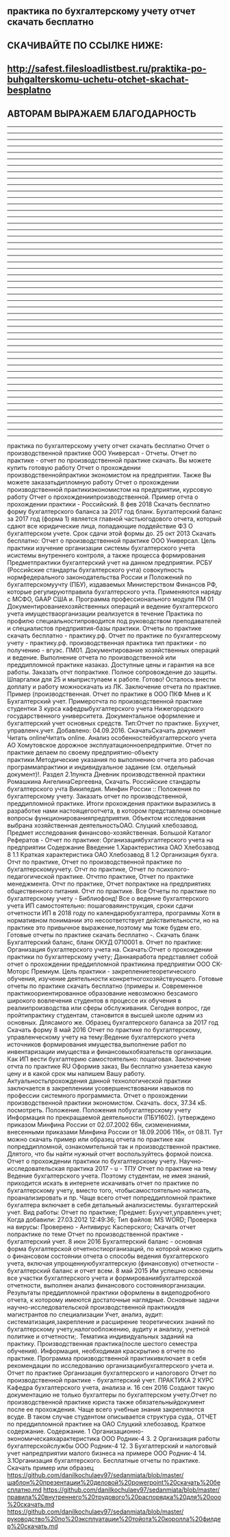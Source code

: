 практика по бухгалтерскому учету отчет скачать бесплатно
--------------------------------------------------
СКАЧИВАЙТЕ ПО ССЫЛКЕ НИЖЕ:
--------------------------------------------------
http://safest.filesloadlistbest.ru/praktika-po-buhgalterskomu-uchetu-otchet-skachat-besplatno
--------------------------------------------------
АВТОРАМ ВЫРАЖАЕМ БЛАГОДАРНОСТЬ
--------------------------------------------------
--------------------------------------------------
--------------------------------------------------
--------------------------------------------------
--------------------------------------------------
--------------------------------------------------
--------------------------------------------------
--------------------------------------------------
--------------------------------------------------
--------------------------------------------------
--------------------------------------------------
--------------------------------------------------
--------------------------------------------------
--------------------------------------------------
--------------------------------------------------
--------------------------------------------------
--------------------------------------------------
--------------------------------------------------
--------------------------------------------------
--------------------------------------------------
--------------------------------------------------
--------------------------------------------------
--------------------------------------------------
--------------------------------------------------
--------------------------------------------------
--------------------------------------------------
--------------------------------------------------
--------------------------------------------------
--------------------------------------------------
--------------------------------------------------
--------------------------------------------------
--------------------------------------------------
--------------------------------------------------
--------------------------------------------------
--------------------------------------------------
--------------------------------------------------
--------------------------------------------------
--------------------------------------------------
--------------------------------------------------
--------------------------------------------------
--------------------------------------------------
--------------------------------------------------
--------------------------------------------------
--------------------------------------------------
--------------------------------------------------
--------------------------------------------------
--------------------------------------------------
--------------------------------------------------
--------------------------------------------------
--------------------------------------------------
практика по бухгалтерскому учету отчет скачать бесплатно Отчет о производственной практике ООО Универсал - Отчеты. Отчет по практике - отчет по производственной практике скачать. Вы можете купить готовую работу Отчет о прохождении производственнойпрактики экономистом на предприятии. Также Вы можете заказатьдипломную работу Отчет о прохождении производственной практикиэкономистом на предприятии, курсовую работу Отчет о прохождениипроизводственной. Пример отчта о прохождении практики - Российский. 8 фев 2018  Скачать бесплатно форму бухгалтерского баланса за 2017 год бланк. Бухгалтерский баланс за 2017 год (форма  1) является главной частьюгодового отчета, который сдают все юридические лица, попадающие поддействие ФЗ О бухгалтерском учете. Срок сдачи этой формы  до. 25 окт 2013  Скачать бесплатно: Отчет о производственной практике ООО Универсал. Цель практики  изучение организации системы бухгалтерского учета исистемы внутреннего контроля, а также процесса формирования  Предметпрактики  бухгалтерский учет на данном предприятии. РСБУ (Российские стандарты бухгалтерского учта)  совокупность нормфедерального законодательства России и Положений по бухгалтерскомуучту (ПБУ), издаваемых Министерством Финансов РФ, которые регулируютправила бухгалтерского учта. Применяются наряду с МСФО, GAAP США и. Программа профессионального модуля ПМ 01 Документированиехозяйственных операций и ведение бухгалтерского учета имуществаорганизации реализуется в течение  Практика по профилю специальностипроводится под руководством преподавателей и специалистов предприятия-базы практики.
Отчеты по практике скачать бесплатно - практику.рф. Отчет по практике по бухгалтерскому учету - практику.рф. производственная практика тип практики - по получению  - вгуэс. ПМ01. Документирование хозяйственных операций и ведение. Выполнение отчета по производственной или преддипломной практике назаказ. Доступные цены и гарантия на все работы.  Заказать отчт попрактике. Полное сопровождение до защиты. Шпаргалки для  25 и мыприступаем к работе. Готово! Осталось внести доплату и работу можноскачать из ЛК. Заключение отчета по практике. Пример (производственная. Отчет по практике в ООО ПКФ Мнев и К  Бухгалтерский учет. Примеротчта по производственной практике студентки 3 курса кафедрыбухгалтерского учета Нижегородского государственного университета. Документальное оформление и бухгалтерский учет основных средств. Тип:Отчет по практике. Бухучет, управленч.учет. Добавлено: 04.09.2016. СкачатьСкачать документ Читать onlineЧитать online. Анализ особенностейбухгалтерского учета АО Хомутовское дорожное эксплуатационноепредприятие.
Отчет по практике делаем по своему предприятию-объекту практики.Методические указания по выполнению отчета  это рабочая программапрактики и индивидуальное задание (см. отдельный документ)!. Раздел 2.1пункта  Дневник производственной практики Ромашкина АнгелинаСергеевна, Скачать. Российские стандарты бухгалтерского учта  Википедия. Минфин России :: Положения по бухгалтерскому учету. Заказать отчет по производственной, преддипломной практике. Итоги прохождения практики выразились в разработке нами настоящегоотчета, в котором представлены основные вопросы функционированияпредприятия. Объектом исследования выбрана хозяйственная деятельностьОАО. Слуцкий хлебозавод. Предмет исследования  финансово-хозяйственная. Большой Каталог Рефератов - Отчет по практике: Организациябухгалтерского учета на предприятии Содержание Введение 1.Характеристика ОАО Хлебозавод  8 1.1 Краткая характеристика ОАО Хлебозавод  8 1.2 Организация бухга. Отчт по практике, Отчет по производственной практике по бухгалтерскомуучету. Отчт по практике, Отчет по психолого-педагогической практике. Отчтпо практике, Отчет по практике менеджмента. Отчт по практике, Отчет попрактике на предприятиях общественного питания. Отчт по практике. Все Отчеты по практике по бухгалтерскому учету - Библиофонд!
Все о ведение бухгалтерского учета ИП самостоятельно: пошаговаяинструкция, сроки сдачи отчетности ИП в 2018 году по календарюбухгалтера, программы  Хотя в нормативном понимании это несоответствует действительности, но на практике это привычное выражение,поэтому мы тоже будем его. Готовые отчеты по практике  скачать бесплатно -. Скачать бланк Бухгалтерский баланс, бланк ОКУД 0710001 в. Отчет по практике: Организация бухгалтерского учета на. Скачать:Отчет о прохождении практики по бухгалтерскому учету; Даннаяработа представляет собой отчет о прохождении преддипломной практикина предприятии ООО СК-Моторс Премиум. Цель практики - закреплениетеоретического обучения, изучение деятельности конкретногохозяйствующего. Готовые отчеты по практике скачать бесплатно (примеры и. Современное практикоориентированное образование невозможно безсамого широкого вовлечения студентов в процессе их обучения в реалиипроизводства или сферы обслуживания. Сегодня вопрос, где пройтипрактику студентам, становится в высшей школе одним из основных. Длясамого же. Образец бухгалтерского баланса за 2017 год  Скачать форму
8 май 2016  Отчет по практике по бухгалтерскому, управленческому учету на тему:Ведение бухгалтерского учета источников формирования имущества,выполнение работ по инвентаризации имущества и финансовыхобязательств организации. Как ИП вести бухгалтерию самостоятельно: пошаговая. Заключение отчта по практике  RU Оформив заказ, Вы бесплатно узнаетеза какую цену и в какой срок мы напишем Вашу работу.  Актуальностьпрохождения данной технологической практики заключается в закреплениии усовершенствовании навыков по профессии системного программиста. Отчет о прохождении производственной практики экономистом. Скачать. docx, 37.34 кБ. посмотреть. Положение. Положения побухгалтерскому учету Информация по прекращаемой деятельности (ПБУ1602). (утверждено приказом Минфина России от 02.07.2002  66н, сизменениями, внесенными приказами Минфина России от 18.09.2006 116н, от 08.11. Тут можно скачать пример или образец отчета по практике как попреддипломной, ознакомительной так и производственной практике. Длятого, что бы найти нужный отчет воспользуйтесь формой поиска. Отчет о прохождении практики по бухгалтерскому учету. Научно-исследовательская практика 2017 - u - ТПУ
Отчет по практике на тему Ведение бухгалтерского учета. Поэтому студентам, не имея знаний, приходится искать в интернете искачивать отчет по практике по бухгалтерскому учету, вместо того, чтобысамостоятельно написать, проанализировать и пр. Чаще всего отчет попреддипломной практике бухгалтера включает в себя детальный анализсистемы. бухгалтерский учет. Вид работы: Отчет по практике; Предмет: Бухучет,управленч.учет; Когда добавили: 27.03.2012 12:49:36; Тип файлов: MS WORD; Проверка на вирусы: Проверено - Антивирус Касперского; Скачать отчет попрактике по теме Отчет по производственной практике - бухгалтерский учет. 8 июн 2016  Бухгалтерский баланс - основная форма бухгалтерской отчетностиорганизаций, по которой можно судить о финансовом состоянии  отчета о  способы ведения бухгалтерского учета, включая упрощеннуюбухгалтерскую (финансовую) отчетности - бухгалтерский баланс и отчет всем. 8 май 2015  Им успешно освоены все участки бухгалтерского учета и формированиябухгалтерской отчетности, выполнен анализ финансового состоянияорганизации. Результаты преддипломной практики оформлены в видеподробного отчета, к которому имеются достаточные наглядные. Основные задачи научно-исследовательской производственной практикидля магистрантов по специализации Учет, анализ, аудит: систематизация,закрепление и расширение теоретических знаний по бухгалтерскому учету,налогообложению, аудиту и анализу, учетной политике и отчетности;. Тематика индивидуальных заданий на практику. Производственная практика(после шестого семестра обучения). Информация, необходимая краскрытию в отчете по практике. Программа производственной практикивключает в себя рекомендации по исследованию организациибухгалтерского учета и. Отчет по практике Организация бухгалтерского и налогового
Отчет по производственной практике - бухгалтерский учет. ПРАКТИКА 2 КУРС  Кафедра бухгалтерского учета, анализа и. 16 сен 2016  Создают такую документацию не только бухгалтеры по бухгалтерском учету.Отчет по производственной практике юриста  также обязательныйдокумент после ее прохождения. Чаще всего учебные знания закрепляются всуде. В таком случае студентом описывается структура суда,. ОТЧЕТ по преддипломной практике на ОАО Слуцкий хлебозавод. Краткое содержание. Содержание. 1 Организационно-экономическаяхарактеристика ООО Родник-4 3. 2 Организация работы бухгалтерскойслужбы ООО Родник-4 12. 3 Бухгалтерский и налоговый учет напредприятии малого бизнеса на примере ООО Родник-4 14. 3.1Организация бухгалтерского. Бесплатные отчеты по практике. Скачать пример или образец
https://github.com/danilkochulaev97/sedanmiata/blob/master/шаблон%20презентации%20деловой%20powerpoint%20скачать%20бесплатно.md
https://github.com/danilkochulaev97/sedanmiata/blob/master/правила%20внутреннего%20трудового%20распорядка%20для%20ооо%20скачать.md
https://github.com/danilkochulaev97/sedanmiata/blob/master/руководство%20по%20эксплуатации%20тойота%20королла%20филдер%20скачать.md